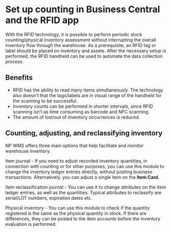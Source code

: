 # Set up counting in Business Central and the RFID app

With the RFID technology, it is possible to perform periodic stock counting/physical inventory assessment without interrupting the overall inventory flow through the warehouse. As a prerequisite, an RFID tag or label should be placed on inventory and assets. After the necessary setup is performed, the RFID handheld can be used to automate the data collection process. 

## Benefits

- RFID has the ability to read many items simultaneously. The technology also doesn't that the tags/labels are in visual range of the handheld for the scanning to be successful.
- Inventory counts can be performed in shorter intervals, since RFID scanning isn't as time consuming as barcode and NFC scanning.
- The amount of lost/out of inventory occurrences is reduced.


## Counting, adjusting, and reclassifying inventory

NP WMS offers three main options that help facilitate and monitor warehouse inventory. 

Item journal - If you need to adjust recorded inventory quantities, in connection with counting or for other purposes, you can use this module to change the inventory ledger entries directly, without posting business transactions. Alternatively, you can adjust a single item on the **Item Card**.

Item reclassification journal - You can use it to change attributes on the item ledger entries, as well as the quantities. Typical attributes to reclassify are serial/LOT numbers, expiration dates etc. 

Physical inventory - You can use this module to check if the quantity registered is the same as the physical quantity in stock. If there are differences, they can be posted to the item accounts before the inventory evaluation is performed. 